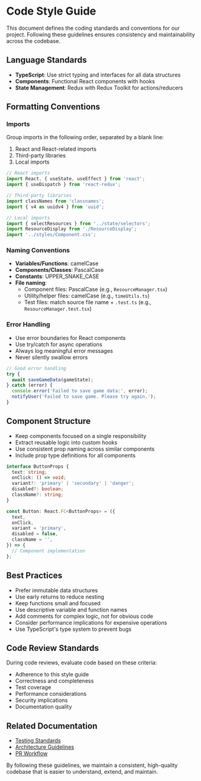 # Code Style Guide

This document defines the coding standards and conventions for our project. Following these guidelines ensures consistency and maintainability across the codebase.

## Language Standards

- **TypeScript**: Use strict typing and interfaces for all data structures
- **Components**: Functional React components with hooks
- **State Management**: Redux with Redux Toolkit for actions/reducers

## Formatting Conventions

### Imports

Group imports in the following order, separated by a blank line:
1. React and React-related imports
2. Third-party libraries
3. Local imports

```typescript
// React imports
import React, { useState, useEffect } from 'react';
import { useDispatch } from 'react-redux';

// Third-party libraries
import classNames from 'classnames';
import { v4 as uuidv4 } from 'uuid';

// Local imports
import { selectResources } from '../state/selectors';
import ResourceDisplay from './ResourceDisplay';
import '../styles/Component.css';
```

### Naming Conventions

- **Variables/Functions**: camelCase
- **Components/Classes**: PascalCase
- **Constants**: UPPER_SNAKE_CASE
- **File naming**: 
  - Component files: PascalCase (e.g., `ResourceManager.tsx`)
  - Utility/helper files: camelCase (e.g., `timeUtils.ts`)
  - Test files: match source file name + `.test.ts` (e.g., `ResourceManager.test.tsx`)

### Error Handling

- Use error boundaries for React components
- Use try/catch for async operations
- Always log meaningful error messages
- Never silently swallow errors

```typescript
// Good error handling
try {
  await saveGameData(gameState);
} catch (error) {
  console.error('Failed to save game data:', error);
  notifyUser('Failed to save game. Please try again.');
}
```

## Component Structure

- Keep components focused on a single responsibility
- Extract reusable logic into custom hooks
- Use consistent prop naming across similar components
- Include prop type definitions for all components

```typescript
interface ButtonProps {
  text: string;
  onClick: () => void;
  variant?: 'primary' | 'secondary' | 'danger';
  disabled?: boolean;
  className?: string;
}

const Button: React.FC<ButtonProps> = ({
  text,
  onClick,
  variant = 'primary',
  disabled = false,
  className = '',
}) => {
  // Component implementation
};
```

## Best Practices

- Prefer immutable data structures
- Use early returns to reduce nesting
- Keep functions small and focused
- Use descriptive variable and function names
- Add comments for complex logic, not for obvious code
- Consider performance implications for expensive operations
- Use TypeScript's type system to prevent bugs

## Code Review Standards

During code reviews, evaluate code based on these criteria:
- Adherence to this style guide
- Correctness and completeness
- Test coverage
- Performance considerations
- Security implications
- Documentation quality

## Related Documentation

- [Testing Standards](/docs/processes/code-quality/testing-standards.md)
- [Architecture Guidelines](/docs/processes/code-quality/architecture-guidelines.md)
- [PR Workflow](/docs/processes/pr-workflow.md)

By following these guidelines, we maintain a consistent, high-quality codebase that is easier to understand, extend, and maintain.